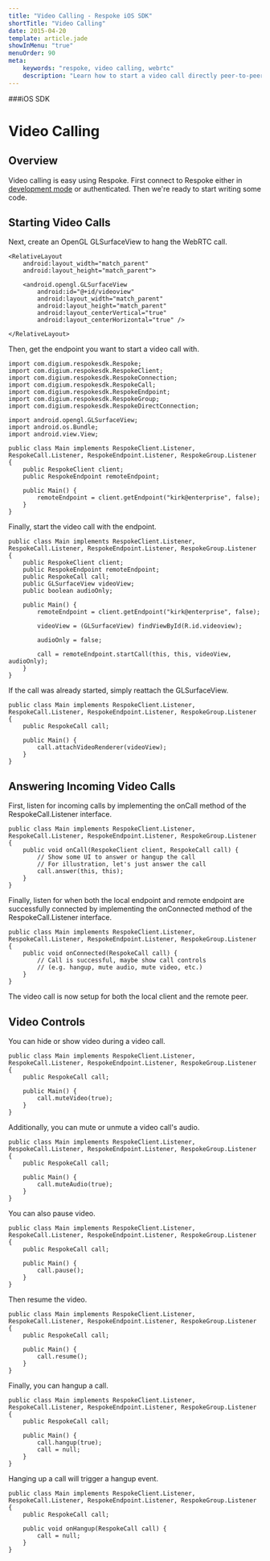 ```yaml
---
title: "Video Calling - Respoke iOS SDK"
shortTitle: "Video Calling"
date: 2015-04-20
template: article.jade
showInMenu: "true"
menuOrder: 90
meta:
    keywords: "respoke, video calling, webrtc"
    description: "Learn how to start a video call directly peer-to-peer"
---
```


###iOS SDK
# Video Calling

## Overview

Video calling is easy using Respoke. First connect to Respoke either in [development mode](/client/android/getting-started.html) or authenticated. Then we're ready to start writing some code.

## Starting Video Calls

Next, create an OpenGL GLSurfaceView to hang the WebRTC call.

```
<RelativeLayout
    android:layout_width="match_parent"
    android:layout_height="match_parent">

    <android.opengl.GLSurfaceView
        android:id="@+id/videoview"
        android:layout_width="match_parent"
        android:layout_height="match_parent"
        android:layout_centerVertical="true"
        android:layout_centerHorizontal="true" />

</RelativeLayout>
```

Then, get the endpoint you want to start a video call with.

    import com.digium.respokesdk.Respoke;
    import com.digium.respokesdk.RespokeClient;
    import com.digium.respokesdk.RespokeConnection;
    import com.digium.respokesdk.RespokeCall;
    import com.digium.respokesdk.RespokeEndpoint;
    import com.digium.respokesdk.RespokeGroup;
    import com.digium.respokesdk.RespokeDirectConnection;
    
    import android.opengl.GLSurfaceView;
    import android.os.Bundle;
    import android.view.View;

    public class Main implements RespokeClient.Listener, RespokeCall.Listener, RespokeEndpoint.Listener, RespokeGroup.Listener {
        public RespokeClient client;
        public RespokeEndpoint remoteEndpoint;
        
        public Main() {            
            remoteEndpoint = client.getEndpoint("kirk@enterprise", false);
        }
    }

Finally, start the video call with the endpoint.

    public class Main implements RespokeClient.Listener, RespokeCall.Listener, RespokeEndpoint.Listener, RespokeGroup.Listener {
        public RespokeClient client;
        public RespokeEndpoint remoteEndpoint;
        public RespokeCall call;
        public GLSurfaceView videoView;
        public boolean audioOnly;

        public Main() {
            remoteEndpoint = client.getEndpoint("kirk@enterprise", false);
            
            videoView = (GLSurfaceView) findViewById(R.id.videoview);
            
            audioOnly = false;
            
            call = remoteEndpoint.startCall(this, this, videoView, audioOnly);
        }
    }

If the call was already started, simply reattach the GLSurfaceView.
    
    public class Main implements RespokeClient.Listener, RespokeCall.Listener, RespokeEndpoint.Listener, RespokeGroup.Listener {
        public RespokeCall call;
        
        public Main() {
            call.attachVideoRenderer(videoView);
        }
    }

## Answering Incoming Video Calls

First, listen for incoming calls by implementing the onCall method of the RespokeCall.Listener interface.

    public class Main implements RespokeClient.Listener, RespokeCall.Listener, RespokeEndpoint.Listener, RespokeGroup.Listener {
        public void onCall(RespokeClient client, RespokeCall call) {
            // Show some UI to answer or hangup the call
            // For illustration, let's just answer the call
            call.answer(this, this);
        }
    }

Finally, listen for when both the local endpoint and remote endpoint are successfully connected by implementing the onConnected method of the RespokeCall.Listener interface.

    public class Main implements RespokeClient.Listener, RespokeCall.Listener, RespokeEndpoint.Listener, RespokeGroup.Listener {
        public void onConnected(RespokeCall call) {
            // Call is successful, maybe show call controls 
            // (e.g. hangup, mute audio, mute video, etc.)
        }
    }
    
The video call is now setup for both the local client and the remote peer.

## Video Controls

You can hide or show video during a video call.

    public class Main implements RespokeClient.Listener, RespokeCall.Listener, RespokeEndpoint.Listener, RespokeGroup.Listener {
        public RespokeCall call;
        
        public Main() {
            call.muteVideo(true);
        }
    }
    
Additionally, you can mute or unmute a video call's audio.

    public class Main implements RespokeClient.Listener, RespokeCall.Listener, RespokeEndpoint.Listener, RespokeGroup.Listener {
        public RespokeCall call;
        
        public Main() {
            call.muteAudio(true);
        }
    }
    
You can also pause video.

    public class Main implements RespokeClient.Listener, RespokeCall.Listener, RespokeEndpoint.Listener, RespokeGroup.Listener {
        public RespokeCall call;
        
        public Main() {
            call.pause();
        }
    }
    
Then resume the video.

    public class Main implements RespokeClient.Listener, RespokeCall.Listener, RespokeEndpoint.Listener, RespokeGroup.Listener {
        public RespokeCall call;
        
        public Main() {
            call.resume();
        }
    }
    
Finally, you can hangup a call.

    public class Main implements RespokeClient.Listener, RespokeCall.Listener, RespokeEndpoint.Listener, RespokeGroup.Listener {
        public RespokeCall call;
        
        public Main() {
            call.hangup(true);
            call = null;
        }
    }
    
Hanging up a call will trigger a hangup event.

    public class Main implements RespokeClient.Listener, RespokeCall.Listener, RespokeEndpoint.Listener, RespokeGroup.Listener {
        public RespokeCall call;
        
        public void onHangup(RespokeCall call) {
            call = null;
        }
    }